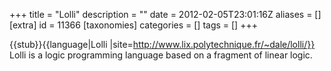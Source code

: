+++
title = "Lolli"
description = ""
date = 2012-02-05T23:01:16Z
aliases = []
[extra]
id = 11366
[taxonomies]
categories = []
tags = []
+++

{{stub}}{{language|Lolli
|site=http://www.lix.polytechnique.fr/~dale/lolli/}}
Lolli is a logic programming language based on a fragment of linear logic.
